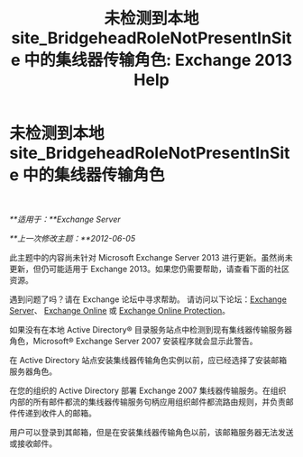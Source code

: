 ﻿---
title: '未检测到本地 site_BridgeheadRoleNotPresentInSite 中的集线器传输角色: Exchange 2013 Help'
TOCTitle: 未检测到本地 site_BridgeheadRoleNotPresentInSite 中的集线器传输角色
ms:assetid: f318c947-81a8-4c18-975a-0f1e7868042a
ms:mtpsurl: https://technet.microsoft.com/zh-cn/library/ms.exch.setupreadiness.bridgeheadrolenotpresentinsite(v=EXCHG.150)
ms:contentKeyID: 50491930
ms.date: 05/21/2018
mtps_version: v=EXCHG.150
ms.translationtype: MT
---

# 未检测到本地 site\_BridgeheadRoleNotPresentInSite 中的集线器传输角色

 

_**适用于：**Exchange Server_

_**上一次修改主题：**2012-06-05_

此主题中的内容尚未针对 Microsoft Exchange Server 2013 进行更新。虽然尚未更新，但仍可能适用于 Exchange 2013。如果您仍需要帮助，请查看下面的社区资源。

遇到问题了吗？请在 Exchange 论坛中寻求帮助。 请访问以下论坛：[Exchange Server](https://go.microsoft.com/fwlink/p/?linkid=60612)、 [Exchange Online](https://go.microsoft.com/fwlink/p/?linkid=267542) 或 [Exchange Online Protection](https://go.microsoft.com/fwlink/p/?linkid=285351)。

如果没有在本地 Active Directory® 目录服务站点中检测到现有集线器传输服务器角色，Microsoft® Exchange Server 2007 安装程序就会显示此警告。

在 Active Directory 站点安装集线器传输角色实例以前，应已经选择了安装邮箱服务器角色。

在您的组织的 Active Directory 部署 Exchange 2007 集线器传输服务。在组织内部的所有邮件都流的集线器传输服务句柄应用组织邮件都流路由规则，并负责邮件传递到收件人的邮箱。

用户可以登录到其邮箱，但是在安装集线器传输角色以前，该邮箱服务器无法发送或接收邮件。

